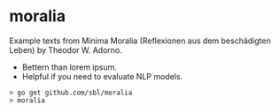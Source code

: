 # moralia


Example texts from Minima Moralia (Reflexionen aus dem beschädigten Leben) by
Theodor W. Adorno.

- Bettern than lorem ipsum.
- Helpful if you need to evaluate NLP models.

```
> go get github.com/sbl/moralia
> moralia
```
